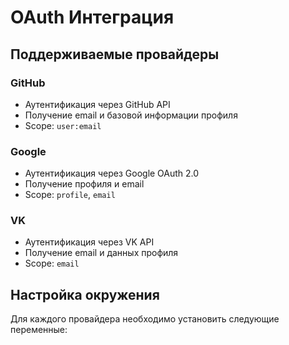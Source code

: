 # OAuth Интеграция

## Поддерживаемые провайдеры

### GitHub

- Аутентификация через GitHub API
- Получение email и базовой информации профиля
- Scope: `user:email`

### Google

- Аутентификация через Google OAuth 2.0
- Получение профиля и email
- Scope: `profile`, `email`

### VK

- Аутентификация через VK API
- Получение email и данных профиля
- Scope: `email`

## Настройка окружения

Для каждого провайдера необходимо установить следующие переменные:
